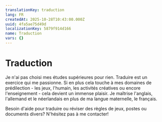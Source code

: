 ```yaml
---
translationKey: traduction
lang: FR
createdAt: 2025-10-28T10:43:00.000Z
uuid: 4fa5ae75d49d
localizationKey: 5879f914d166
name: Traduction
vars: {}
---
```

# Traduction

Je n'ai pas choisi mes études supérieures pour rien. Traduire est un exercice qui me passionne. Si en plus cela touche à mes domaines de prédilection - les jeux, l'humain, les activités créatives ou encore l'enseignement - cela devient un immense plaisir. Je maîtrise l'anglais, l'allemand et le néerlandais en plus de ma langue maternelle, le français.

Besoin d'aide pour traduire ou réviser des règles de jeux, postes ou documents divers? N'hésitez pas à me contacter!
